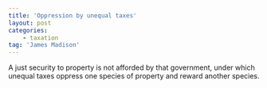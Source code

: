 ```yaml
---
title: 'Oppression by unequal taxes'
layout: post
categories:
    - taxation
tag: 'James Madison'
---
```


A just security to property is not afforded by that government, under which unequal taxes oppress one species of property and reward another species.
